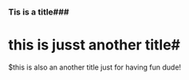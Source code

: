 ### Tis is a title###
# this is jusst another title#
$this is also an another title just for having fun dude!
